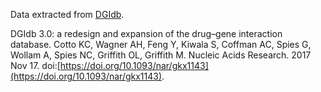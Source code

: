 Data extracted from [DGIdb](http://www.dgidb.org).

 DGIdb 3.0: a redesign and expansion of the drug–gene interaction database. Cotto KC, Wagner AH, Feng Y, Kiwala S, Coffman AC, Spies G, Wollam A, Spies NC, Griffith OL, Griffith M. Nucleic Acids Research. 2017 Nov 17. doi:[https://doi.org/10.1093/nar/gkx1143](https://doi.org/10.1093/nar/gkx1143).
